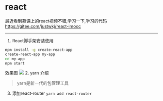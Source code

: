 # react

最近看到慕课上的react视频不错,学习一下,学习的代码 <https://gitee.com/justwkj/react-imooc>

---
1. React脚手架安装使用
```bash
npm install -g create-react-app
create-react-app my-app
cd my-app
npm start
```
效果图 ![](https://ws1.sinaimg.cn/large/0063sFGSgy1g1f5jnmhqoj30ix0ec3zc.jpg)
2. yarn 介绍
> yarn是新一代的包管理工具

3. 添加react-router
`yarn add react-router`
